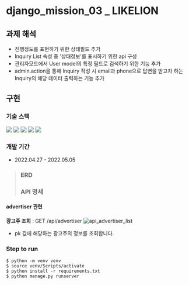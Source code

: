 # django_mission_03 _ LIKELION

## 과제 해석
- 진행정도를 표현하기 위한 상태필드 추가
- Inquiry List 속성 중 '상태정보'를 표시하기 위한 api 구성
- 관리자모드에서 User model의 특정 필드로 검색하기 위한 기능 추가
- admin.action을 통해 Inquiry 작성 시 email과 phone으로 답변을 받고자 하는 Inquiry의 해당 데이터 출력하는 기능 추가

## 구현

### 기술 스택
<img src="https://img.shields.io/badge/Python-3776AB?style=flat-square&logo=Python&logoColor=white"/> <img src="https://img.shields.io/badge/Django-092E20?style=flat-square&logo=Django&logoColor=white"/> <img src="https://img.shields.io/badge/SQLite-003B57?style=flat-square&logo=SQLite&logoColor=white"/> <img src="https://img.shields.io/badge/PyCharm-000000?style=flat-square&logo=PyCharm&logoColor=white"/> <img src="https://img.shields.io/badge/VSCode-007ACC?style=flat-square&logo=Visual Studio Code&logoColor=white"/>

### 개발 기간
- 2022.04.27 - 2022.05.05

> ### ERD
> 
> ### API 명세
#### advertiser 관련
**광고주 조회** : GET /api/advertiser
<img src="./source/madup_api_advertiser_list.png" alt="api_advertiser_list"/>

- pk 값에 해당하는 광고주의 정보를 조회합니다.

### Step to run
```
$ python -m venv venv
$ source venv/Scripts/activate
$ python install -r requirements.txt
$ python manage.py runserver
```
